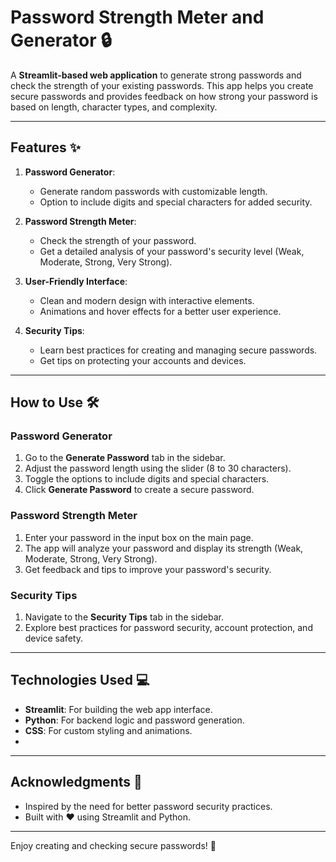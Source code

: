 # Password Strength Meter and Generator 🔒

A **Streamlit-based web application** to generate strong passwords and check the strength of your existing passwords. This app helps you create secure passwords and provides feedback on how strong your password is based on length, character types, and complexity.

---

## Features ✨

1. **Password Generator**:
   - Generate random passwords with customizable length.
   - Option to include digits and special characters for added security.

2. **Password Strength Meter**:
   - Check the strength of your password.
   - Get a detailed analysis of your password's security level (Weak, Moderate, Strong, Very Strong).

3. **User-Friendly Interface**:
   - Clean and modern design with interactive elements.
   - Animations and hover effects for a better user experience.

4. **Security Tips**:
   - Learn best practices for creating and managing secure passwords.
   - Get tips on protecting your accounts and devices.

---

## How to Use 🛠️

### Password Generator
1. Go to the **Generate Password** tab in the sidebar.
2. Adjust the password length using the slider (8 to 30 characters).
3. Toggle the options to include digits and special characters.
4. Click **Generate Password** to create a secure password.

### Password Strength Meter
1. Enter your password in the input box on the main page.
2. The app will analyze your password and display its strength (Weak, Moderate, Strong, Very Strong).
3. Get feedback and tips to improve your password's security.

### Security Tips
1. Navigate to the **Security Tips** tab in the sidebar.
2. Explore best practices for password security, account protection, and device safety.

---


## Technologies Used 💻

- **Streamlit**: For building the web app interface.
- **Python**: For backend logic and password generation.
- **CSS**: For custom styling and animations.
- 
---

## Acknowledgments 🙏

- Inspired by the need for better password security practices.
- Built with ❤️ using Streamlit and Python.

---

Enjoy creating and checking secure passwords! 🔐

